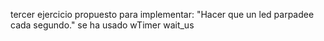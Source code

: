tercer ejercicio propuesto para implementar:
"Hacer que un led parpadee cada segundo."
se ha usado wTimer wait_us
